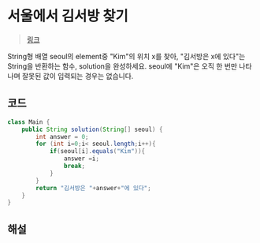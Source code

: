# 서울에서 김서방 찾기
> [링크](https://school.programmers.co.kr/learn/courses/30/lessons/12919?language=java)

String형 배열 seoul의 element중 "Kim"의 위치 x를 찾아, "김서방은 x에 있다"는 String을 반환하는 함수, solution을 완성하세요. seoul에 "Kim"은 오직 한 번만 나타나며 잘못된 값이 입력되는 경우는 없습니다.
## 코드
```java
class Main {
    public String solution(String[] seoul) {
        int answer = 0;
        for (int i=0;i< seoul.length;i++){
            if(seoul[i].equals("Kim")){
                answer =i;
                break;
            }
        }
        return "김서방은 "+answer+"에 있다";
    }
}
```
## 해설